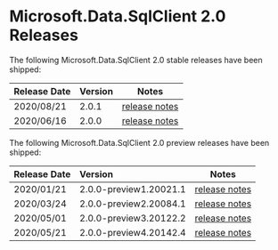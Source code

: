 # Microsoft.Data.SqlClient 2.0 Releases

The following Microsoft.Data.SqlClient 2.0 stable releases have been shipped:

| Release Date | Version | Notes |
| :-- | :-- | :--: |
| 2020/08/21 | 2.0.1 | [release notes](2.0.1.md) |
| 2020/06/16 | 2.0.0 | [release notes](2.0.0.md) |

The following Microsoft.Data.SqlClient 2.0 preview releases have been shipped:

| Release Date | Version | Notes |
| :-- | :-- | :--: |
| 2020/01/21 | 2.0.0-preview1.20021.1 | [release notes](2.0.0-preview1.md) |
| 2020/03/24 | 2.0.0-preview2.20084.1 | [release notes](2.0.0-preview2.md) |
| 2020/05/01 | 2.0.0-preview3.20122.2 | [release notes](2.0.0-preview3.md) |
| 2020/05/21 | 2.0.0-preview4.20142.4 | [release notes](2.0.0-preview4.md) |
